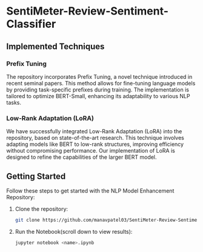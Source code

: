 # SentiMeter-Review-Sentiment-Classifier

## Implemented Techniques

### Prefix Tuning

The repository incorporates Prefix Tuning, a novel technique introduced in recent seminal papers. This method allows for fine-tuning language models by providing task-specific prefixes during training. The implementation is tailored to optimize BERT-Small, enhancing its adaptability to various NLP tasks.

### Low-Rank Adaptation (LoRA)

We have successfully integrated Low-Rank Adaptation (LoRA) into the repository, based on state-of-the-art research. This technique involves adapting models like BERT to low-rank structures, improving efficiency without compromising performance. Our implementation of LoRA is designed to refine the capabilities of the larger BERT model.

## Getting Started

Follow these steps to get started with the NLP Model Enhancement Repository:

1. Clone the repository:

    ```bash
    git clone https://github.com/manavpatel03/SentiMeter-Review-Sentiment-Classifier.git
    ```

2. Run the Notebook(scroll down to view results):

    ```bash
    jupyter notebook <name>.ipynb
    ```


